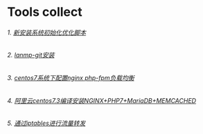 Tools collect
======
###### 1. [新安装系统初始化优化脚本](./system_init.sh)
###### 2. [lanmp-git安装](./lamp-git.md)
###### 3. [centos7系统下配置nginx php-fpm负载均衡](https://www.centos.bz/2017/07/centos7-nginx-php-fpm-load-banlace/)
###### 4. [阿里云centos7.3编译安装NGINX+PHP7+MariaDB+MEMCACHED](https://www.centos.bz/2017/09/%E9%98%BF%E9%87%8C%E4%BA%91centos7-3%E7%BC%96%E8%AF%91%E5%AE%89%E8%A3%85nginxphp7mariadbmemcached/)
###### 5. [通过iptables进行流量转发](https://www.centos.bz/2017/09/centos-6-%E9%80%9A%E8%BF%87iptables%E8%BF%9B%E8%A1%8C%E6%B5%81%E9%87%8F%E8%BD%AC%E5%8F%91/)
